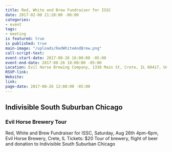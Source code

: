 ```yaml
---
title: Red, White and Brew Fundraiser for ISSC
date: 2017-02-08 21:28:00 -06:00
categories:
- event
tags:
- meeting
is featured: true
is published: true
main-image: "/uploads/RedWhiteAndBrew.png"
call-script-text: 
event-start-date: 2017-08-26 16:00:00 -05:00
event-end-date: 2017-08-26 18:00:00 -05:00
Location: Evil Horse Brewing Company, 1338 Main St, Crete, IL 60417, United States
RSVP-link: 
Website: 
link: 
page-date: 2017-08-26 12:00:00 -05:00
---
```


## Indivisible South Suburban Chicago 
### Evil Horse Brewery Tour

Red, White and Brew Fundraiser for ISSC, 
Saturday, Aug 26th 
4pm-6pm, 
Evil Horse Brewery, 
Crete, IL 
Tickets: $20 
Tour of brewery, flight of beer and donation to Indivisible South Suburban Chicago